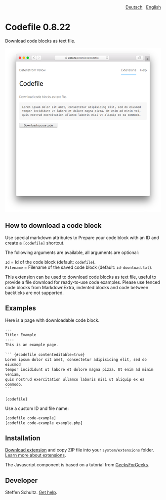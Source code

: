 <p align="right"><a href="README-de.md">Deutsch</a> &nbsp; <a href="README.md">English</a></p>

# Codefile 0.8.22

Download code blocks as text file.

<p align="center"><img src="codefile-screenshot.png?raw=true" alt="Screenshot"></p>

## How to download a code block

Use special markdown attributes to Prepare your code block with an ID and create a `[codefile]` shortcut. 

The following arguments are available, all arguments are optional:
 
`Id` = Id of the code block (default: `codefile`).  
`Filename` = Filename of the saved code block (default: `id-download.txt`).  

This extension can be used to download code blocks as text file, useful to provide a file download for ready-to-use code examples. Please use fenced code blocks from MarkdownExtra, indented blocks and code between backticks are not supported. 

## Examples

Here is a page with downloadable code block.

    ---
    Title: Example
    ----
    This is an example page. 
    
    ``` {#codefile contenteditable=true}
    Lorem ipsum dolor sit amet, consectetur adipisicing elit, sed do eiusmod 
    tempor incididunt ut labore et dolore magna pizza. Ut enim ad minim veniam, 
    quis nostrud exercitation ullamco laboris nisi ut aliquip ex ea commodo. 
    ```

    [codefile]

Use a custom ID and file name:

    [codefile code-example]
    [codefile code-example example.php]

## Installation

[Download extension](https://github.com/datenstrom/yellow-extensions/raw/main/downloads/codefile.zip) and copy ZIP file into your `system/extensions` folder. [Learn more about extensions](https://github.com/annaesvensson/yellow-update).

The Javascript component is based on a tutorial from [GeeksForGeeks](https://www.geeksforgeeks.org/how-to-trigger-a-file-download-when-clicking-an-html-button-or-javascript/). 

## Developer

Steffen Schultz. [Get help](https://datenstrom.se/yellow/help/).
